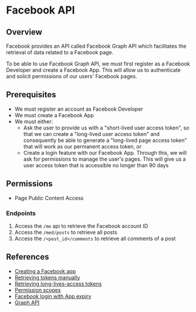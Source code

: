 # Facebook API

## Overview
Facebook provides an API called Facebook Graph API which facilitates the retrieval of data related to a Facebook page.

To be able to use Facebook Graph API, we must first register as a Facebook Developer and create a Facebook App. This will allow us to authenticate and solicit permissions of our users' Facebook pages. 

## Prerequisites
- We must register an account as Facebook Developer
- We must create a Facebook App
- We must either:
  - Ask the user to provide us with a "short-lived user access token", so that we can create a "long-lived user access token" and consequently be able to generate a "long-lived page access token" that will work as our permanent access token, or
  - Create a login feature with our Facebook App. Through this, we will ask for permissions to manage the user's pages. This will give us a user access token that is accessible no longer than 90 days

## Permissions
- Page Public Content Access

### Endpoints
1. Access the `/me` api to retrieve the Facebook account ID
2. Access the `/med/posts` to retrieve all posts
3. Access the `/<post_id>/comments` to retrieve all comments of a post

## References
- [Creating a Facebook app](https://developers.facebook.com/apps)
- [Retrieving tokens manually](https://developers.facebook.com/docs/marketing-apis/overview/authentication/)
- [Retrieving long-lives-access tokens](https://developers.facebook.com/docs/facebook-login/guides/access-tokens/get-long-lived)
- [Permission scopes](https://developers.facebook.com/docs/permissions/reference/)
- [Facebook login with App expiry](https://developers.facebook.com/docs/facebook-login/auth-vs-data/)
- [Graph API](https://developers.facebook.com/tools/explorer/)
